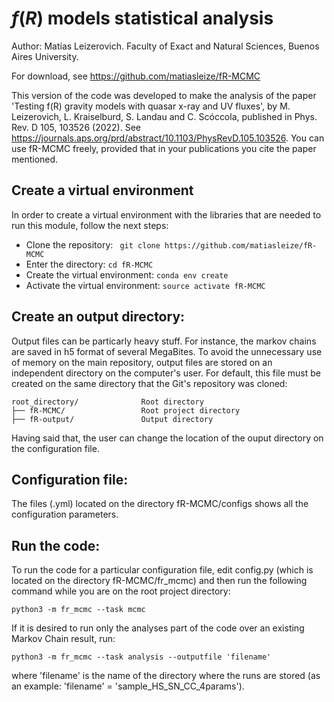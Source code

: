 # $f(R)$ models statistical analysis
Author: Matías Leizerovich. Faculty of Exact and Natural Sciences, Buenos Aires University.

For download, see https://github.com/matiasleize/fR-MCMC

This version of the code was developed to make the analysis of the paper 'Testing f(R) gravity models with quasar x-ray and UV fluxes', by M. Leizerovich, L. Kraiselburd, S. Landau and C. Scóccola, published in Phys. Rev. D 105, 103526 (2022). See https://journals.aps.org/prd/abstract/10.1103/PhysRevD.105.103526. You can use fR-MCMC freely, provided that in your publications you cite the paper mentioned.

## Create a virtual environment
In order to create a virtual environment with the libraries that are needed to run this module, follow the next steps:
* Clone the repository: ``` git clone https://github.com/matiasleize/fR-MCMC``` 
* Enter the directory: ```cd fR-MCMC```
* Create the virtual environment: ```conda env create``` 
* Activate the virtual environment: ```source activate fR-MCMC```

## Create an output directory:
Output files can be particarly heavy stuff. For instance, the markov chains are saved in h5 format of several MegaBites. To avoid the unnecessary use of memory on the main repository, output files are stored on an independent directory on the computer's user. For default, this file must be created on the same directory that the Git's repository was cloned:

```
root_directory/              Root directory
├── fR-MCMC/                 Root project directory
├── fR-output/               Output directory
```

Having said that, the user can change the location of the ouput directory on the configuration file.

## Configuration file:
The files (.yml) located on the directory fR-MCMC/configs shows all the configuration parameters. 

## Run the code:
To run the code for a particular configuration file, edit config.py (which is located on the directory fR-MCMC/fr_mcmc) and then run the following command while you are on the root project directory:  

```
python3 -m fr_mcmc --task mcmc
```

If it is desired to run only the analyses part of the code over an existing Markov Chain result, run:

```
python3 -m fr_mcmc --task analysis --outputfile 'filename'
```

where 'filename' is the name of the directory where the runs are stored (as an example: 'filename' =  'sample_HS_SN_CC_4params').
